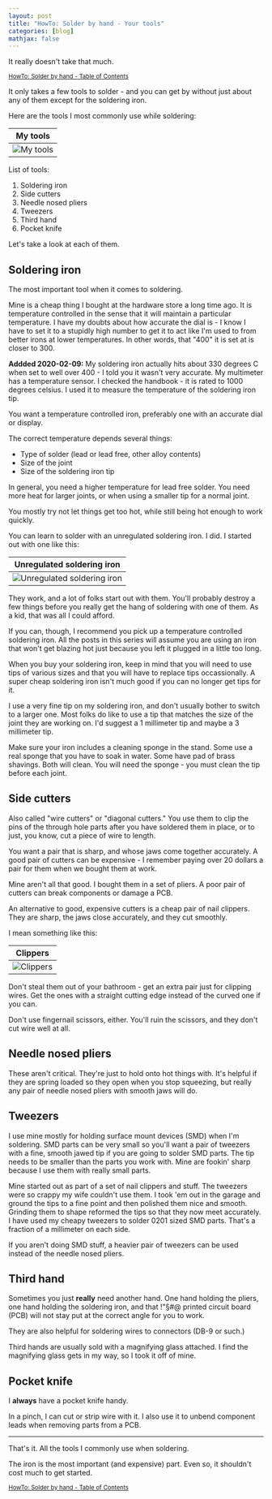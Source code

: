 ```yaml
---
layout: post
title: "HowTo: Solder by hand - Your tools"
categories: [blog]
mathjax: false
---
```

It really doesn't take that much.

<sub>[HowTo: Solder by hand - Table of Contents](howtosolder-toc)</sub>

It only takes a few tools to solder - and you can get by without just about any of them except for the soldering iron.

Here are the tools I most commonly use while soldering:

|My tools|
|--------|
|![My tools](/assets/2020-02-02-howtosolder-3tools/tools.jpg)|

List of tools:

1. Soldering iron
2. Side cutters
3. Needle nosed pliers
4. Tweezers
5. Third hand
6. Pocket knife

Let's take a look at each of them.

## Soldering iron

The most important tool when it comes to soldering.

Mine is a cheap thing I bought at the hardware store a long time ago.  It is temperature controlled in the sense that it will maintain a particular temperature.  I have my doubts about how accurate the dial is - I know I have to set it to a stupidly high number to get it to act like I'm used to from better irons at lower temperatures.  In other words, that "400" it is set at is closer to 300. 

**Addded 2020-02-09:**
My soldering iron actually hits about 330 degrees C when set to well over 400 - I told you it wasn't very accurate.  My multimeter has a temperature sensor.  I checked the handbook - it is rated to 1000 degrees celsius.  I used it to measure the temperature of the soldering iron tip.


You want a temperature controlled iron, preferably one with an accurate dial or display.

The correct temperature depends several things:

- Type of solder (lead or lead free, other alloy contents)
- Size of the joint 
- Size of the soldering iron tip

In general, you need a higher temperature for lead free solder.  You need more heat for larger joints, or when using a smaller tip for a normal joint.

You mostly try not let things get too hot, while still being hot enough to work quickly.

You can learn to solder with an unregulated soldering iron.  I did.  I started out with one like this:

|Unregulated soldering iron|
|--------|
|![Unregulated soldering iron](/assets/2020-02-02-howtosolder-3tools/unregulatediron.jpg)|

They work, and a lot of folks start out with them.  You'll probably destroy a few things before you really get the hang of soldering with one of them.  As a kid, that was all I could afford.

If you can, though, I recommend you pick up a temperature controlled soldering iron.  All the posts in this series will assume you are using an iron that won't get blazing hot just because you left it plugged in a little too long.

When you buy your soldering iron, keep in mind that you will need to use tips of various sizes and that you will have to replace tips occassionally.  A super cheap soldering iron isn't much good if you can no longer get tips for it.

I use a very fine tip on my soldering iron, and don't usually bother to switch to a larger one.  Most folks do like to use a tip that matches the size of the joint they are working on.  I'd suggest a 1 millimeter tip and maybe a 3 millimeter tip.

Make sure your iron includes a cleaning sponge in the stand.  Some use a real sponge that you have to soak in water.  Some have  pad of brass shavings.  Both will clean.  You will need the sponge - you must clean the tip before each joint.

## Side cutters

Also called "wire cutters" or "diagonal cutters."  You use them to clip the pins of the through hole parts after you have soldered them in place, or to just, you know, cut a piece of wire to length.

You want a pair that is sharp, and whose jaws come together accurately.  A good pair of cutters can be expensive - I remember paying over 20 dollars a pair for them when we bought them at work.

Mine aren't all that good.  I bought them in a set of pliers.  A poor pair of cutters can break components or damage a PCB.

An alternative to good, expensive cutters is a cheap pair of nail clippers.  They are sharp, the jaws close accurately, and they cut smoothly.

I mean something like this:

|Clippers|
|--------|
|![Clippers](/assets/2020-02-02-howtosolder-3tools/clippers.jpg)|

Don't steal them out of your bathroom - get an extra pair just for clipping wires.  Get the ones with a straight cutting edge instead of the curved one if you can.

Don't use fingernail scissors, either.  You'll ruin the scissors, and they don't cut wire well at all.

## Needle nosed pliers

These aren't critical.  They're just to hold onto hot things with.  It's helpful if they are spring loaded so they open when you stop squeezing, but really any pair of needle nosed pliers with smooth jaws will do.

## Tweezers

I use mine mostly for holding surface mount devices (SMD) when I'm soldering.  SMD parts can be very small so you'll want a pair of tweezers with a fine, smooth jawed tip if you are going to solder SMD parts.  The tip needs to be smaller than the parts you work with.  Mine are fookin' sharp because I use them with really small parts.

Mine started out as part of a set of nail clippers and stuff.  The tweezers were so crappy my wife couldn't use them.  I took 'em out in the garage and ground the tips to a fine point and then polished them nice and smooth.  Grinding them to shape reformed the tips so that they now meet accurately.  I have used my cheapy tweezers to solder 0201 sized SMD parts.  That's a fraction of a millimeter on each side.

If you aren't doing SMD stuff, a heavier pair of tweezers can be used instead of the needle nosed pliers.

## Third hand

Sometimes you just **really** need another hand.  One hand holding the pliers, one hand holding the soldering iron, and that !"$§$#@ printed circuit board (PCB) will not stay put at the correct angle for you to work.

They are also helpful for soldering wires to connectors (DB-9 or such.)

Third hands are usually sold with a magnifying glass attached.  I find the magnifying glass gets in my way, so I took it off of mine.

## Pocket knife

I **always** have a pocket knife handy.

In a pinch, I can cut or strip wire with it.  I also use it to unbend component leads when removing parts from a PCB.

-----------------------

That's it.  All the tools I commonly use when soldering.

The iron is the most important (and expensive) part.  Even so, it shouldn't cost much to get started.




<sub>[HowTo: Solder by hand - Table of Contents](howtosolder-toc)</sub>
